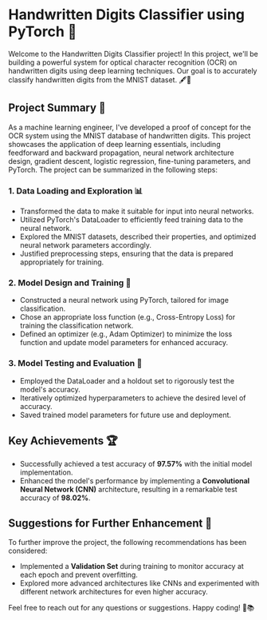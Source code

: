 # Handwritten Digits Classifier using PyTorch 👋

Welcome to the Handwritten Digits Classifier project! In this project, we'll be building a powerful system for optical character recognition (OCR) on handwritten digits using deep learning techniques. Our goal is to accurately classify handwritten digits from the MNIST dataset. 🖋️🔢

## Project Summary 📜

As a machine learning engineer, I've developed a proof of concept for the OCR system using the MNIST database of handwritten digits. This project showcases the application of deep learning essentials, including feedforward and backward propagation, neural network architecture design, gradient descent, logistic regression, fine-tuning parameters, and PyTorch. The project can be summarized in the following steps:

### 1. Data Loading and Exploration 📊

- Transformed the data to make it suitable for input into neural networks.
- Utilized PyTorch's DataLoader to efficiently feed training data to the neural network.
- Explored the MNIST datasets, described their properties, and optimized neural network parameters accordingly.
- Justified preprocessing steps, ensuring that the data is prepared appropriately for training.

### 2. Model Design and Training 🧠

- Constructed a neural network using PyTorch, tailored for image classification.
- Chose an appropriate loss function (e.g., Cross-Entropy Loss) for training the classification network.
- Defined an optimizer (e.g., Adam Optimizer) to minimize the loss function and update model parameters for enhanced accuracy.

### 3. Model Testing and Evaluation 🧪

- Employed the DataLoader and a holdout set to rigorously test the model's accuracy.
- Iteratively optimized hyperparameters to achieve the desired level of accuracy.
- Saved trained model parameters for future use and deployment.

## Key Achievements 🏆

- Successfully achieved a test accuracy of **97.57%** with the initial model implementation.
- Enhanced the model's performance by implementing a **Convolutional Neural Network (CNN)** architecture, resulting in a remarkable test accuracy of **98.02%**.

## Suggestions for Further Enhancement 🚀

To further improve the project, the following recommendations has been considered:

- Implemented a **Validation Set** during training to monitor accuracy at each epoch and prevent overfitting.
- Explored more advanced architectures like CNNs and experimented with different network architectures for even higher accuracy.

Feel free to reach out for any questions or suggestions. Happy coding! 🤖📚

